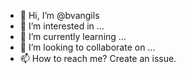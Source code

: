 - 👋 Hi, I’m @bvangils
- 👀 I’m interested in ...
- 🌱 I’m currently learning ...
- 💞️ I’m looking to collaborate on ...
- 📫 How to reach me? Create an issue.

<!---
bvangils/bvangils is a ✨ special ✨ repository because its `README.md` (this file) appears on your GitHub profile.
You can click the Preview link to take a look at your changes.
--->
